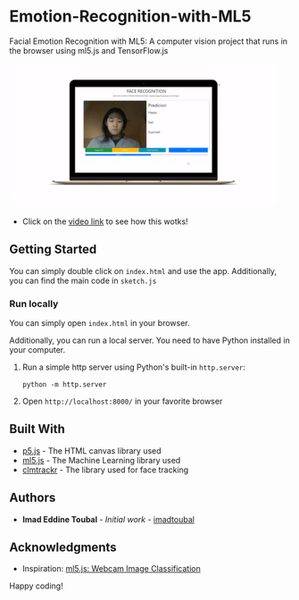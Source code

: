 # Emotion-Recognition-with-ML5

Facial Emotion Recognition with ML5: A computer vision project that runs in the browser using ml5.js and TensorFlow.js

![PREVIEW](preview.gif)

* Click on the [video link](https://www.youtube.com/watch?v=onKT9OwMiMU) to see how this wotks!


## Getting Started

You can simply double click on `index.html` and use the app. Additionally, you can find the main code in `sketch.js`

### Run locally

You can simply open `index.html` in your browser. 

Additionally, you can run a local server. You need to have Python installed in your computer.

1. Run a simple http server using Python's built-in `http.server`:
   
   ```console
   python -m http.server
   ```

2. Open `http://localhost:8000/` in your favorite browser

## Built With

* [p5.js](https://www.tensorflow.org/) - The HTML canvas library used
* [ml5.js](https://www.tensorflow.org/) - The Machine Learning library used
* [clmtrackr](https://github.com/auduno/clmtrackr) - The library used for face tracking

## Authors

* **Imad Eddine Toubal** - *Initial work* - [imadtoubal](https://github.com/imadtoubal)




## Acknowledgments

* Inspiration: [ml5.js: Webcam Image Classification](https://thecodingtrain.com/Courses/ml5-beginners-guide/1.2-ml5-webcam-image-classification.html)

 Happy coding!
